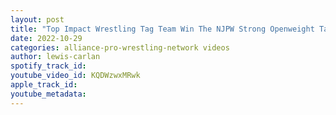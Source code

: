 ```yaml
---
layout: post
title: "Top Impact Wrestling Tag Team Win The NJPW Strong Openweight Tag Team Titles"
date: 2022-10-29
categories: alliance-pro-wrestling-network videos
author: lewis-carlan
spotify_track_id: 
youtube_video_id: KQDWzwxMRwk
apple_track_id: 
youtube_metadata: 
---
```

